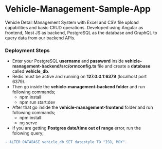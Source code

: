 # Vehicle-Management-Sample-App
Vehicle Detail Management System with Excel and CSV file upload capabilities and basic CRUD operations. Developed using Angular as frontend, Nest JS as backend, PostgreSQL as the database and GraphQL to query data from our backend APIs.

### Deployment Steps
* Enter your PostgreSQL **username** and **password** inside **vehicle-management-backend/src/ormconfig.ts** file and create a **database** called **vehicle_db**.
* Redis must be active and running on **127.0.0.1:6379** (localhost port 6379).
* Then go inside the **vehicle-management-backend folder** and run following commands;
    * npm install
    * npm run start:dev
* After that go inside the **vehicle-management-frontend** folder and run following commands;
    * npm install
    * ng serve
* If you are getting **Postgres date/time out of range** error, run the folowing query;
 ```diff
 - ALTER DATABASE vehicle_db SET datestyle TO "ISO, MDY".
 ```
    
